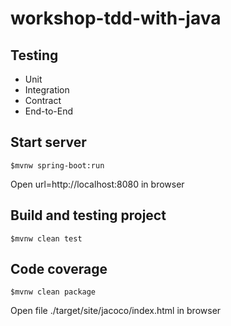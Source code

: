 # workshop-tdd-with-java
## Testing
* Unit
* Integration
* Contract
* End-to-End

## Start server
```
$mvnw spring-boot:run
```

Open url=http://localhost:8080 in browser

## Build and testing project 

```
$mvnw clean test
```

## Code coverage

```
$mvnw clean package
```

Open file ./target/site/jacoco/index.html in browser
